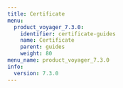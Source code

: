 ```yaml
---
title: Certificate
menu:
  product_voyager_7.3.0:
    identifier: certificate-guides
    name: Certificate
    parent: guides
    weight: 80
menu_name: product_voyager_7.3.0
info:
  version: 7.3.0
---
```


